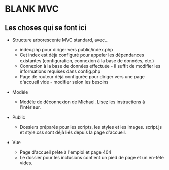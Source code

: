 # BLANK MVC


## Les choses qui se font ici

- Structure arborescente MVC standard, avec...
    - index.php pour diriger vers public/index.php
    - Cet index est déjà configuré pour appeler les dépendances existantes (configuration, connexion à la base de données, etc.)
    - Connexion à la base de données effectuée - il suffit de modifier les informations requises dans config.php
    - Page de routeur déjà configurée pour diriger vers une page d'accueil vide - modifier selon les besoins

- Modèle
    - Modèle de déconnexion de Michael. Lisez les instructions à l'intérieur.

- Public
    - Dossiers préparés pour les scripts, les styles et les images. script.js et style.css sont déjà liés depuis la page d'accueil.

- Vue
    - Page d'accueil prête à l'emploi et page 404
    - Le dossier pour les inclusions contient un pied de page et un en-tête vides.
